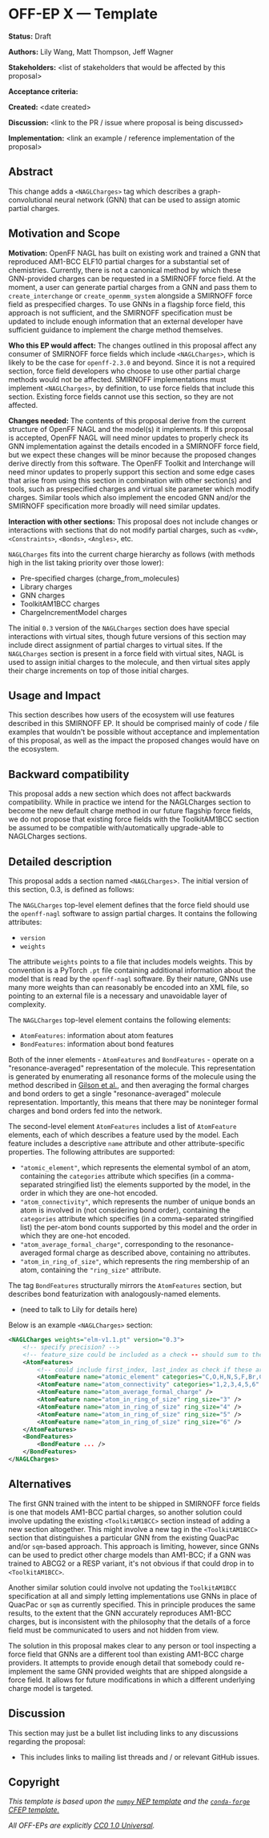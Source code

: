 # OFF-EP X — Template

**Status:** Draft

**Authors:** Lily Wang, Matt Thompson, Jeff Wagner

**Stakeholders:** &lt;list of stakeholders that would be affected by this proposal>

**Acceptance criteria:** 

**Created:** &lt;date created>

**Discussion:** &lt;link to the PR / issue where proposal is being discussed>

**Implementation:** &lt;link an example / reference implementation of the proposal>

## Abstract

This change adds a `<NAGLCharges>` tag which describes a graph-convolutional neural network (GNN) that can be used to assign atomic partial charges.

## Motivation and Scope

**Motivation:** OpenFF NAGL has built on existing work and trained a GNN that reproduced AM1-BCC ELF10 partial charges for a substantial set of chemistries. Currently, there is not a canonical method by which these GNN-provided charges can be requested in a SMIRNOFF force field. At the moment, a user can generate partial charges from a GNN and pass them to `create_interchange` or `create_openmm_system` alongside a SMIRNOFF force field as prespecified charges. To use GNNs in a flagship force field, this approach is not sufficient, and the SMIRNOFF specification must be updated to include enough information that an external developer have sufficient guidance to implement the charge method themselves. 

**Who this EP would affect:** The changes outlined in this proposal affect any consumer of SMIRNOFF force fields which include `<NAGLCharges>`, which is likely to be the case for `openff-2.3.0` and beyond. Since it is not a required section, force field developers who choose to use other partial charge methods would not be affected. SMIRNOFF implementations must implement `<NAGLCharges>`, by definition, to use force fields that include this section. Existing force fields cannot use this section, so they are not affected.

**Changes needed:** The contents of this proposal derive from the current structure of OpenFF NAGL and the model(s) it implements. If this proposal is accepted, OpenFF NAGL will need minor updates to properly check its GNN implementation against the details encoded in a SMIRNOFF force field, but we expect these changes will be minor because the proposed changes derive directly from this software. The OpenFF Toolkit and Interchange will need minor updates to properly support this section and some edge cases that arise from using this section in combination with other section(s) and tools, such as prespecified charges and virtual site parameter which modify charges. Similar tools which also implement the encoded GNN and/or the SMIRNOFF specification more broadly will need similar updates.

**Interaction with other sections:** This proposal does not include changes or interactions with sections that do not modify partial charges, such as `<vdW>`, `<Constraints>`, `<Bonds>`, `<Angles>`, etc.

`NAGLCharges` fits into the current charge hierarchy as follows (with methods high in the list taking priority over those lower):

- Pre-specified charges (charge_from_molecules)
- Library charges
- GNN charges
- ToolkitAM1BCC charges
- ChargeIncrementModel charges

The initial `0.3` version of the `NAGLCharges` section does have special interactions with virtual sites, though future versions of this section may include direct assignment of partial charges to virtual sites. If the `NAGLCharges` section is present in a force field with virtual sites, NAGL is used to assign initial charges to the molecule, and then virtual sites apply their charge increments on top of those initial charges. 

## Usage and Impact

This section describes how users of the ecosystem will use features 
described in this SMIRNOFF EP. It should be comprised mainly of code / file 
examples that wouldn't  be possible without acceptance and implementation 
of this proposal, as well as the impact the proposed changes would have 
on the ecosystem. 

## Backward compatibility

This proposal adds a new section which does not affect backwards compatibility. While in practice we intend for the NAGLCharges section to become the new default charge method in our future flagship force fields, we do not propose that existing force fields with the ToolkitAM1BCC section be assumed to be compatible with/automatically upgrade-able to NAGLCharges sections.

## Detailed description

This proposal adds a section named `<NAGLCharges`>. The initial version of this section, 0.3, is defined as follows:

The `NAGLCharges` top-level element defines that the force field should use the `openff-nagl` software to assign partial charges. It contains the following  attributes:

- `version`
- `weights`

The attribute `weights` points to a file that includes models weights. This by convention is a PyTorch `.pt` file containing additional information about the model that is read by the `openff-nagl` software. By their nature, GNNs use many more weights than can reasonably be encoded into an XML file, so pointing to an external file is a necessary and unavoidable layer of complexity.

The `NAGLCharges` top-level element contains the following elements:

- `AtomFeatures`: information about atom features
- `BondFeatures`: information about bond features

Both of the inner elements - `AtomFeatures` and `BondFeatures` - operate on a "resonance-averaged" representation of the molecule. This representation is generated by enumerating all resonance forms of the molecule using the method described in [Gilson et al.](https://pubs.acs.org/doi/10.1021/ci034148o), and then averaging the formal charges and bond orders to get a single "resonance-averaged" molecule representation. Importantly, this means that there may be noninteger formal charges and bond orders fed into the network.  

The second-level element `AtomFeatures` includes a list of `AtomFeature` elements, each of which describes a feature used by the model. Each feature includes a descriptive `name` attribute and other attribute-specific properties. The following attributes are supported:

- `"atomic_element"`, which represents the elemental symbol of an atom, containing the `categories` attribute which specifies (in a comma-separated stringified list) the elements supported by the model, in the order in which they are one-hot encoded.
- `"atom_connectivity"`, which represents the number of unique bonds an atom is involved in (not considering bond order), containing the `categories` attribute which specifies (in a comma-separated stringified list) the per-atom bond counts supported by this model and the order in which they are one-hot encoded.
- `"atom_average_formal_charge"`, corresponding to the resonance-averaged formal charge as described above, containing no attributes.
- `"atom_in_ring_of_size"`, which represents the ring membership of an atom, containing the `"ring_size"` attribute.


The tag `BondFeatures` structurally mirrors the `AtomFeatures` section, but describes bond featurization with analogously-named elements.
- (need to talk to Lily for details here)

Below is an example `<NAGLCharges>` section:

```xml
<NAGLCharges weights="elm-v1.1.pt" version="0.3">
    <!-- specify precision? -->
    <!-- feature_size could be included as a check -- should sum to the total shape of feature tensor -->
    <AtomFeatures>
        <!-- could include first_index, last_index as check if these are not ordered -->
        <AtomFeature name="atomic_element" categories="C,O,H,N,S,F,Br,Cl,I,P" />
        <AtomFeature name="atom_connectivity" categories="1,2,3,4,5,6" />
        <AtomFeature name="atom_average_formal_charge" />
        <AtomFeature name="atom_in_ring_of_size" ring_size="3" />
        <AtomFeature name="atom_in_ring_of_size" ring_size="4" />
        <AtomFeature name="atom_in_ring_of_size" ring_size="5" />
        <AtomFeature name="atom_in_ring_of_size" ring_size="6" />
    </AtomFeatures>
    <BondFeatures>
        <BondFeature ... />
    </BondFeatures>
</NAGLCharges>
```

## Alternatives

The first GNN trained with the intent to be shipped in SMIRNOFF force fields is one that models AM1-BCC partial
charges, so another solution could involve updating the existing `<ToolkitAM1BCC>` section instead of adding a new
section altogether. This might involve a new tag in the `<ToolkitAM1BCC>` section that distinguishes a particular GNN
from the existing QuacPac and/or `sqm`-based approach. This approach is limiting, however, since GNNs can be used to
predict other charge models than AM1-BCC; if a GNN was trained to ABCG2 or a RESP variant, it's not obvious if that
could drop in to `<ToolkitAM1BCC>`.

Another similar solution could involve not updating the `ToolkitAM1BCC` specification at all and simply letting
implementations use GNNs in place of QuacPac or `sqm` as currently specified. This in principle produces the same
results, to the extent that the GNN accurately reproduces AM1-BCC charges, but is inconsistent with the philosophy that
the details of a force field must be communicated to users and not hidden from view.

The solution in this proposal makes clear to any person or tool inspecting a force field that GNNs are a different tool
than existing AM1-BCC charge providers. It attempts to provide enough detail that somebody could re-implement the same
GNN provided weights that are shipped alongside a force field. It allows for future modifications in which a different
underlying charge model is targeted.

## Discussion

This section may just be a bullet list including links to any discussions
regarding the proposal:

- This includes links to mailing list threads and / or relevant GitHub issues.

## Copyright

*This template is based upon the [``numpy`` NEP template](
https://github.com/numpy/numpy/blob/master/doc/neps/nep-template.rst) and the
[``conda-forge`` CFEP template.](https://github.com/conda-forge/cfep/blob/master/cfep-00.md)*

*All OFF-EPs are explicitly [CC0 1.0 Universal](https://creativecommons.org/publicdomain/zero/1.0/).*
